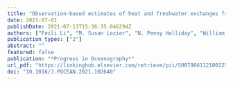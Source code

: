 ```yaml
---
title: "Observation-based estimates of heat and freshwater exchanges from the subtropical North Atlantic to the Arctic"
date: 2021-07-01
publishDate: 2021-07-13T15:36:35.046294Z
authors: ["Feili Li", "M. Susan Lozier", "N. Penny Holliday", "William E. Johns", "Isabela A. Le Bras", "Ben I. Moat", "Stuart A. Cunningham", "M. Femke de Jong"]
publication_types: ["2"]
abstract: ""
featured: false
publication: "*Progress in Oceanography*"
url_pdf: "https://linkinghub.elsevier.com/retrieve/pii/S0079661121001257"
doi: "10.1016/J.POCEAN.2021.102640"
---
```


